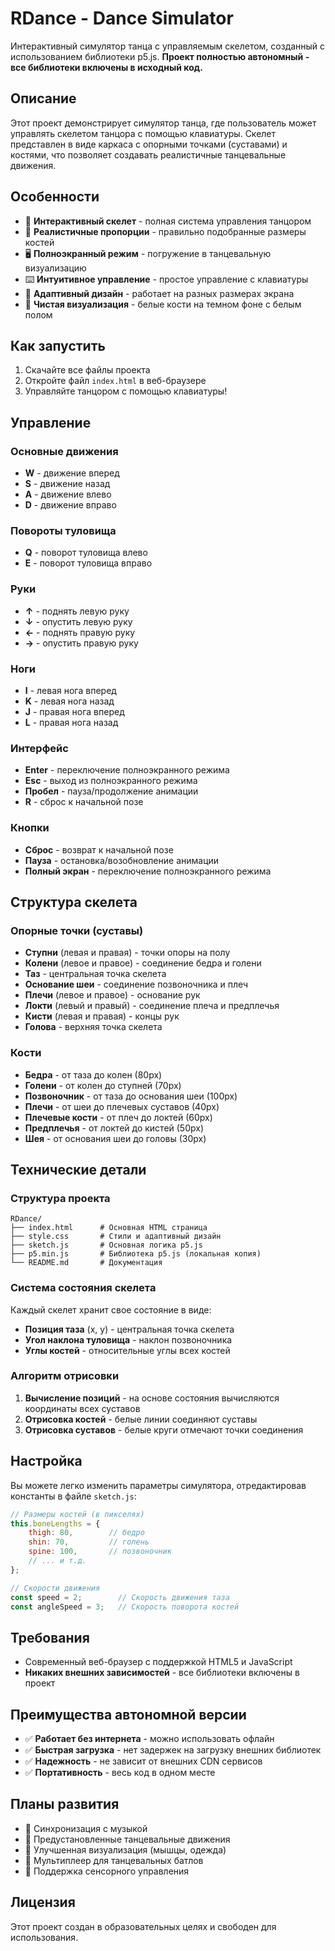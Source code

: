 # RDance - Dance Simulator

Интерактивный симулятор танца с управляемым скелетом, созданный с использованием библиотеки p5.js. **Проект полностью автономный - все библиотеки включены в исходный код.**

## Описание

Этот проект демонстрирует симулятор танца, где пользователь может управлять скелетом танцора с помощью клавиатуры. Скелет представлен в виде каркаса с опорными точками (суставами) и костями, что позволяет создавать реалистичные танцевальные движения.

## Особенности

- 🕺 **Интерактивный скелет** - полная система управления танцором
- 🎯 **Реалистичные пропорции** - правильно подобранные размеры костей
- 🖥️ **Полноэкранный режим** - погружение в танцевальную визуализацию
- ⌨️ **Интуитивное управление** - простое управление с клавиатуры
- 📱 **Адаптивный дизайн** - работает на разных размерах экрана
- 🎨 **Чистая визуализация** - белые кости на темном фоне с белым полом

## Как запустить

1. Скачайте все файлы проекта
2. Откройте файл `index.html` в веб-браузере
3. Управляйте танцором с помощью клавиатуры!

## Управление

### Основные движения
- **W** - движение вперед
- **S** - движение назад
- **A** - движение влево
- **D** - движение вправо

### Повороты туловища
- **Q** - поворот туловища влево
- **E** - поворот туловища вправо

### Руки
- **↑** - поднять левую руку
- **↓** - опустить левую руку
- **←** - поднять правую руку
- **→** - опустить правую руку

### Ноги
- **I** - левая нога вперед
- **K** - левая нога назад
- **J** - правая нога вперед
- **L** - правая нога назад

### Интерфейс
- **Enter** - переключение полноэкранного режима
- **Esc** - выход из полноэкранного режима
- **Пробел** - пауза/продолжение анимации
- **R** - сброс к начальной позе

### Кнопки
- **Сброс** - возврат к начальной позе
- **Пауза** - остановка/возобновление анимации
- **Полный экран** - переключение полноэкранного режима

## Структура скелета

### Опорные точки (суставы)
- **Ступни** (левая и правая) - точки опоры на полу
- **Колени** (левое и правое) - соединение бедра и голени
- **Таз** - центральная точка скелета
- **Основание шеи** - соединение позвоночника и плеч
- **Плечи** (левое и правое) - основание рук
- **Локти** (левый и правый) - соединение плеча и предплечья
- **Кисти** (левая и правая) - концы рук
- **Голова** - верхняя точка скелета

### Кости
- **Бедра** - от таза до колен (80px)
- **Голени** - от колен до ступней (70px)
- **Позвоночник** - от таза до основания шеи (100px)
- **Плечи** - от шеи до плечевых суставов (40px)
- **Плечевые кости** - от плеч до локтей (60px)
- **Предплечья** - от локтей до кистей (50px)
- **Шея** - от основания шеи до головы (30px)

## Технические детали

### Структура проекта
```
RDance/
├── index.html      # Основная HTML страница
├── style.css       # Стили и адаптивный дизайн
├── sketch.js       # Основная логика p5.js
├── p5.min.js       # Библиотека p5.js (локальная копия)
└── README.md       # Документация
```

### Система состояния скелета

Каждый скелет хранит свое состояние в виде:
- **Позиция таза** (x, y) - центральная точка скелета
- **Угол наклона туловища** - наклон позвоночника
- **Углы костей** - относительные углы всех костей

### Алгоритм отрисовки

1. **Вычисление позиций** - на основе состояния вычисляются координаты всех суставов
2. **Отрисовка костей** - белые линии соединяют суставы
3. **Отрисовка суставов** - белые круги отмечают точки соединения

## Настройка

Вы можете легко изменить параметры симулятора, отредактировав константы в файле `sketch.js`:

```javascript
// Размеры костей (в пикселях)
this.boneLengths = {
    thigh: 80,        // бедро
    shin: 70,         // голень
    spine: 100,       // позвоночник
    // ... и т.д.
};

// Скорости движения
const speed = 2;        // Скорость движения таза
const angleSpeed = 3;   // Скорость поворота костей
```

## Требования

- Современный веб-браузер с поддержкой HTML5 и JavaScript
- **Никаких внешних зависимостей** - все библиотеки включены в проект

## Преимущества автономной версии

- ✅ **Работает без интернета** - можно использовать офлайн
- ✅ **Быстрая загрузка** - нет задержек на загрузку внешних библиотек
- ✅ **Надежность** - не зависит от внешних CDN сервисов
- ✅ **Портативность** - весь код в одном месте

## Планы развития

- 🎵 Синхронизация с музыкой
- 💃 Предустановленные танцевальные движения
- 🎨 Улучшенная визуализация (мышцы, одежда)
- 🤝 Мультиплеер для танцевальных батлов
- 📱 Поддержка сенсорного управления

## Лицензия

Этот проект создан в образовательных целях и свободен для использования.